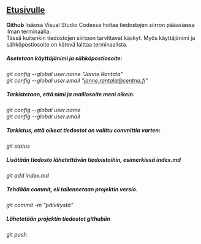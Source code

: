 ## [Etusivulle](https://janneran.github.io)

**Github** lisäosa Visual Studio Codessa hoitaa tiedostojen siirron pääasiassa ilman terminaalia.  
Tässä kuitenkin tiedostojen siirtoon tarvittavat käskyt. Myös käyttäjänimi ja sähköpostiosoite on kätevä laittaa terminaalista.

##### Asetetaan käyttäjänimi ja sähköpostiosoite:  
_git config --global user.name "Janne Rantala"_  
_git config --global user.email "janne.rantala@centria.fi"_  
  
##### Tarkistetaan, että nimi ja mailiosoite meni oikein:  
_git config --global user.name_  
_git config --global user.email_  
  
##### Tarkistus, että oikeat tiedostot on valittu committia varten:  
_git status_  
  
##### Lisätään tiedosto lähetettäviin tiedoistoihin, esimerkissä index.md  
_git add index.md_  
  
##### Tehdään commit, eli tallennetaan projektin versio.  
_git commit -m "päivitystä"_  
  
##### Lähetetään projektin tiedostot githubiin  
_git push_  